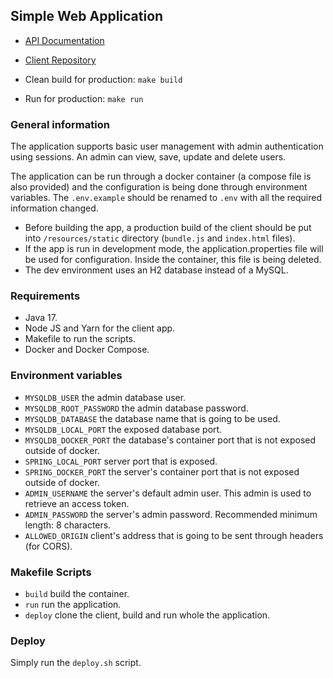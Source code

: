 ## Simple Web Application

- [API Documentation](https://simpleappreactspring.stoplight.io/docs/simple-web-application/af776cba49937-user-database)
- [Client Repository](https://github.com/notsaki/simple-web-application-client)


- Clean build for production: `make build`

- Run for production: `make run`

### General information

The application supports basic user management with admin authentication using sessions. An admin can view, save, 
update and delete users.

The application can be run through a docker container (a compose file is also provided) and the configuration is being 
done through environment variables. The `.env.example` should be renamed to `.env` with all the required information 
changed.

- Before building the app, a production build of the client should be put into `/resources/static` directory (`bundle.js` 
and `index.html` files).
- If the app is run in development mode, the application.properties file will be used for configuration. Inside the 
container, this file is being deleted.
- The dev environment uses an H2 database instead of a MySQL.

### Requirements

- Java 17.
- Node JS and Yarn for the client app.
- Makefile to run the scripts.
- Docker and Docker Compose.

### Environment variables
- `MYSQLDB_USER` the admin database user.
- `MYSQLDB_ROOT_PASSWORD` the admin database password.
- `MYSQLDB_DATABASE` the database name that is going to be used.
- `MYSQLDB_LOCAL_PORT` the exposed database port.
- `MYSQLDB_DOCKER_PORT` the database's container port that is not exposed outside of docker.
- `SPRING_LOCAL_PORT` server port that is exposed.
- `SPRING_DOCKER_PORT` the server's container port that is not exposed outside of docker.
- `ADMIN_USERNAME` the server's default admin user. This admin is used to retrieve an access token. 
- `ADMIN_PASSWORD` the server's admin password. Recommended minimum length: 8 characters.
- `ALLOWED_ORIGIN` client's address that is going to be sent through headers (for CORS).

### Makefile Scripts

- `build` build the container.
- `run` run the application.
- `deploy` clone the client, build and run whole the application.

### Deploy

Simply run the `deploy.sh` script.